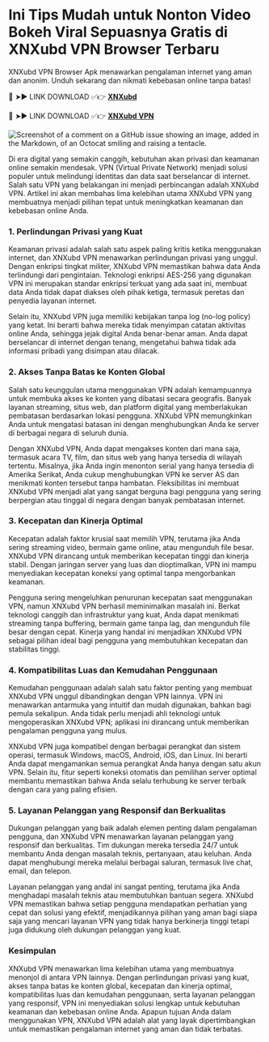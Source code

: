 # Ini Tips Mudah untuk Nonton Video Bokeh Viral Sepuasnya Gratis di XNXubd VPN Browser Terbaru

XNXubd VPN Browser Apk menawarkan pengalaman internet yang aman dan anonim. Unduh sekarang dan nikmati kebebasan online tanpa batas!

🔴 ➤► LINK DOWNLOAD ✅👉 **[XNXubd](https://xnxubd-vpn-browser-apk.kkpbalikpapan.id/)**

🔴 ➤► LINK DOWNLOAD ✅👉 **[XNXubd VPN](https://xnxubd-vpn-browser-apk.kkpbalikpapan.id/)**

![Screenshot of a comment on a GitHub issue showing an image, added in the Markdown, of an Octocat smiling and raising a tentacle.](https://xnxubd-vpn-browser-apk.kkpbalikpapan.id/wp-content/uploads/2024/08/XNXubd-VPN-Browser-Apk.webp)

Di era digital yang semakin canggih, kebutuhan akan privasi dan keamanan online semakin mendesak. VPN (Virtual Private Network) menjadi solusi populer untuk melindungi identitas dan data saat berselancar di internet. Salah satu VPN yang belakangan ini menjadi perbincangan adalah XNXubd VPN. Artikel ini akan membahas lima kelebihan utama XNXubd VPN yang membuatnya menjadi pilihan tepat untuk meningkatkan keamanan dan kebebasan online Anda.

### 1. Perlindungan Privasi yang Kuat

Keamanan privasi adalah salah satu aspek paling kritis ketika menggunakan internet, dan XNXubd VPN menawarkan perlindungan privasi yang unggul. Dengan enkripsi tingkat militer, XNXubd VPN memastikan bahwa data Anda terlindungi dari pengintaian. Teknologi enkripsi AES-256 yang digunakan VPN ini merupakan standar enkripsi terkuat yang ada saat ini, membuat data Anda tidak dapat diakses oleh pihak ketiga, termasuk peretas dan penyedia layanan internet.

Selain itu, XNXubd VPN juga memiliki kebijakan tanpa log (no-log policy) yang ketat. Ini berarti bahwa mereka tidak menyimpan catatan aktivitas online Anda, sehingga jejak digital Anda benar-benar aman. Anda dapat berselancar di internet dengan tenang, mengetahui bahwa tidak ada informasi pribadi yang disimpan atau dilacak.

### 2. Akses Tanpa Batas ke Konten Global

Salah satu keunggulan utama menggunakan VPN adalah kemampuannya untuk membuka akses ke konten yang dibatasi secara geografis. Banyak layanan streaming, situs web, dan platform digital yang memberlakukan pembatasan berdasarkan lokasi pengguna. XNXubd VPN memungkinkan Anda untuk mengatasi batasan ini dengan menghubungkan Anda ke server di berbagai negara di seluruh dunia.

Dengan XNXubd VPN, Anda dapat mengakses konten dari mana saja, termasuk acara TV, film, dan situs web yang hanya tersedia di wilayah tertentu. Misalnya, jika Anda ingin menonton serial yang hanya tersedia di Amerika Serikat, Anda cukup menghubungkan VPN ke server AS dan menikmati konten tersebut tanpa hambatan. Fleksibilitas ini membuat XNXubd VPN menjadi alat yang sangat berguna bagi pengguna yang sering berpergian atau tinggal di negara dengan banyak pembatasan internet.

### 3. Kecepatan dan Kinerja Optimal

Kecepatan adalah faktor krusial saat memilih VPN, terutama jika Anda sering streaming video, bermain game online, atau mengunduh file besar. XNXubd VPN dirancang untuk memberikan kecepatan tinggi dan kinerja stabil. Dengan jaringan server yang luas dan dioptimalkan, VPN ini mampu menyediakan kecepatan koneksi yang optimal tanpa mengorbankan keamanan.

Pengguna sering mengeluhkan penurunan kecepatan saat menggunakan VPN, namun XNXubd VPN berhasil meminimalkan masalah ini. Berkat teknologi canggih dan infrastruktur yang kuat, Anda dapat menikmati streaming tanpa buffering, bermain game tanpa lag, dan mengunduh file besar dengan cepat. Kinerja yang handal ini menjadikan XNXubd VPN sebagai pilihan ideal bagi pengguna yang membutuhkan kecepatan dan stabilitas tinggi.

### 4. Kompatibilitas Luas dan Kemudahan Penggunaan

Kemudahan penggunaan adalah salah satu faktor penting yang membuat XNXubd VPN unggul dibandingkan dengan VPN lainnya. VPN ini menawarkan antarmuka yang intuitif dan mudah digunakan, bahkan bagi pemula sekalipun. Anda tidak perlu menjadi ahli teknologi untuk mengoperasikan XNXubd VPN; aplikasi ini dirancang untuk memberikan pengalaman pengguna yang mulus.

XNXubd VPN juga kompatibel dengan berbagai perangkat dan sistem operasi, termasuk Windows, macOS, Android, iOS, dan Linux. Ini berarti Anda dapat mengamankan semua perangkat Anda hanya dengan satu akun VPN. Selain itu, fitur seperti koneksi otomatis dan pemilihan server optimal membantu memastikan bahwa Anda selalu terhubung ke server terbaik dengan cara yang paling efisien.

### 5. Layanan Pelanggan yang Responsif dan Berkualitas

Dukungan pelanggan yang baik adalah elemen penting dalam pengalaman pengguna, dan XNXubd VPN menawarkan layanan pelanggan yang responsif dan berkualitas. Tim dukungan mereka tersedia 24/7 untuk membantu Anda dengan masalah teknis, pertanyaan, atau keluhan. Anda dapat menghubungi mereka melalui berbagai saluran, termasuk live chat, email, dan telepon.

Layanan pelanggan yang andal ini sangat penting, terutama jika Anda menghadapi masalah teknis atau membutuhkan bantuan segera. XNXubd VPN memastikan bahwa setiap pengguna mendapatkan perhatian yang cepat dan solusi yang efektif, menjadikannya pilihan yang aman bagi siapa saja yang mencari layanan VPN yang tidak hanya berkinerja tinggi tetapi juga didukung oleh dukungan pelanggan yang kuat.

### Kesimpulan

XNXubd VPN menawarkan lima kelebihan utama yang membuatnya menonjol di antara VPN lainnya. Dengan perlindungan privasi yang kuat, akses tanpa batas ke konten global, kecepatan dan kinerja optimal, kompatibilitas luas dan kemudahan penggunaan, serta layanan pelanggan yang responsif, VPN ini menyediakan solusi lengkap untuk kebutuhan keamanan dan kebebasan online Anda. Apapun tujuan Anda dalam menggunakan VPN, XNXubd VPN adalah alat yang layak dipertimbangkan untuk memastikan pengalaman internet yang aman dan tidak terbatas.

